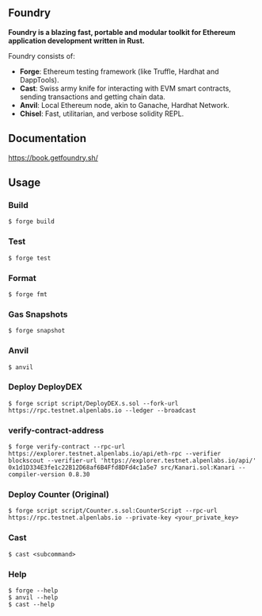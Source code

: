 ## Foundry

**Foundry is a blazing fast, portable and modular toolkit for Ethereum application development written in Rust.**

Foundry consists of:

-   **Forge**: Ethereum testing framework (like Truffle, Hardhat and DappTools).
-   **Cast**: Swiss army knife for interacting with EVM smart contracts, sending transactions and getting chain data.
-   **Anvil**: Local Ethereum node, akin to Ganache, Hardhat Network.
-   **Chisel**: Fast, utilitarian, and verbose solidity REPL.

## Documentation

https://book.getfoundry.sh/

## Usage

### Build

```shell
$ forge build
```

### Test

```shell
$ forge test
```

### Format

```shell
$ forge fmt
```

### Gas Snapshots

```shell
$ forge snapshot
```

### Anvil

```shell
$ anvil
```

### Deploy DeployDEX

```shell
$ forge script script/DeployDEX.s.sol --fork-url https://rpc.testnet.alpenlabs.io --ledger --broadcast
```

### verify-contract-address
```shell
$ forge verify-contract --rpc-url https://explorer.testnet.alpenlabs.io/api/eth-rpc --verifier blockscout --verifier-url 'https://explorer.testnet.alpenlabs.io/api/' 0x1d1D334E3fe1c22B12D68af6B4Ffd8DFd4c1a5e7 src/Kanari.sol:Kanari --compiler-version 0.8.30
```

### Deploy Counter (Original)

```shell
$ forge script script/Counter.s.sol:CounterScript --rpc-url https://rpc.testnet.alpenlabs.io --private-key <your_private_key>
```

### Cast

```shell
$ cast <subcommand>
```

### Help

```shell
$ forge --help
$ anvil --help
$ cast --help
```
